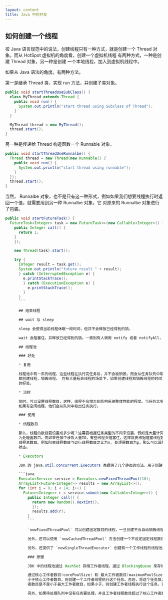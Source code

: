 ```yaml
---
layout: content
title: Java 中的并发
---
```



## 如何创建一个线程

按 Java 语言规范中的说法，创建线程只有一种方式，就是创建一个 Thread 对象。而从 HotSpot 虚拟机的角度看，创建一个虚拟机线程
有两种方式，一种是创建 Thread 对象，另一种是创建 一个本地线程，加入到虚拟机线程中。

如果从 Java 语法的角度。有两种方法。

第一是继承 Thread 类，实现 run 方法，并创建子类对象。

```java
public void startThreadUseSubClass() {
  class MyThread extends Thread {
    public void run() {
      System.out.println("start thread using Subclass of Thread");
    }
  }

  MyThread thread = new MyThread();
  thread.start();
}
```

另一种是传递给 Thread 构造函数一个 Runnable 对象。

```java
public void startThreadUseRunnalbe() {
  Thread thread = new Thread(new Runnable() {
    public void run() {
      System.out.println("start thread using runnable");
    }
  });
  thread.start();
}
```

当然， Runnalbe 对象，也不是只有这一种形式，例如如果我们想要线程执行时返回一个值，就需要用到另一种 Runnalbe 对象，它
对原来的 Runnalbe 对象进行了包装。

```java
public void startFutureTask() {
  FutureTask<Integer> task = new FutureTask<>(new Callable<Integer>() {
    public Integer call() {
      return 1;
    }
    });

    new Thread(task).start();

    try {
      Integer result = task.get();
      System.out.println("future result " + result);
      } catch (InterruptedException e) {
        e.printStackTrace();
        } catch (ExecutionException e) {
          e.printStackTrace();
        }
      }
      ```

      ## 结束线程

      ## wait 与 sleep

      sleep 会使得当前线程休眠一段时间，但并不会释放已经得到的锁。

      wait 会阻塞住，并释放已经得到的锁。一直到有人调用 notify 或者 notifyAll，它会重新尝试得到锁，然后再唤醒。

      ## 线程池

      ### 好处

      * 复用

      线程池中有一系列线程，这些线程在执行完任务后，并不会被销毁，而会从任务队列中取出任务，执行这些任务。这样，就避免为每个任务
      都创建线程，销毁线程。 在有大量短命线程的场景下，如果创建线程和销毁线程的时间比线程执行任务的时间还长，显然是不划算的，这时候，使用线程池就会有明显
      的好处。

      * 流控

      同时，可以设置线程数目，这样，线程不会增大到影响系统整体性能的程度。当任务太多时，可以在队列中排队，
      如果有空闲线程，他们会从队列中取出任务执行。

      ### 使用

      * 线程数目

      那么，线程的数目要设置成多少呢？这需要根据任务类型的不同来设置，假如是大量计算型的任务，他们不会阻塞，那么可以将线程数目设置
      为处理器数目。而如果任务中涉及大量IO，有些线程会阻塞住，这样就要根据阻塞线程数目与运行线程数目的比例，以及处理器数目来设置
      线程总数目。例如阻塞线程数目与运行线程数目之比为n, 处理器数目为p，那么可以设置 n * (p + 1) 个线程，保证有 n 个线程处于运行
      状态。

      * Executors

      JDK 的 java.util.concurrent.Executors 类提供了几个静态的方法，用于创建不同类型的线程池。

      ```java
      ExecutorService service = Executors.newFixedThreadPool(10);
      ArrayList<Future<Integer>> results = new ArrayList<>();
      for (int i = 0; i < 14; i++) {
        Future<Integer> r = service.submit(new Callable<Integer>() {
          public Integer call() {
            return new Random().nextInt();
            });
            results.add(r);
          }
          ```

          `newFixedThreadPool` 可以创建固定数目的线程，一旦创建不会自动销毁线程，即便长期没有任务。除非显式关闭线程池。如果任务队列中有任务，就取出任务执行。

          另外，还可以使用 `newCachedThreadPool` 方法创建一个不设定固定线程数目的线程池，它有一个特性，线程完成任务后，如果一分钟之内又有新任务，就会复用这个线程执行新任务。如果超过一分钟还没有任务执行，就会自动销毁。

          另外，还提供了 `newSingleThreadExecutor` 创建有一个工作线程的线程池。

          ### 原理

          JDK 中的线程池通过 HashSet 存储工作者线程，通过 BlockingQueue 来存储待处理任务。

          通过核心工作者数目(corePoolSize) 和 最大工作者数目(maximumPoolSize) 来确定如何处理任务。如果当前工作者线程数目
          小于核心工作者数目，则创建一个工作者线程执行这个任务。否则，将这个任务放入待处理队列。如果入队失败，再看看当前工作
          者数目是不是小于最大工作者数目，如果小于，则创建工作者线程执行这个任务。否则，拒绝执行这个任务。

          另外，如果待处理队列中没有任务要处理，并且工作者线程数目超过了核心工作者数目，那么，需要减少工作者线程数目。
